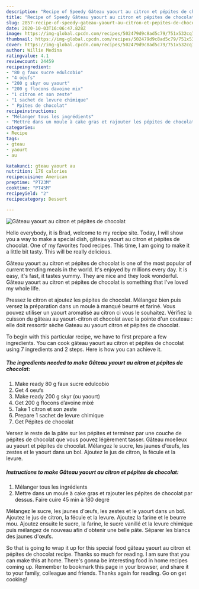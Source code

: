 ```yaml
---
description: "Recipe of Speedy Gâteau yaourt au citron et pépites de chocolat"
title: "Recipe of Speedy Gâteau yaourt au citron et pépites de chocolat"
slug: 2857-recipe-of-speedy-gateau-yaourt-au-citron-et-pepites-de-chocolat
date: 2020-10-03T16:06:47.828Z
image: https://img-global.cpcdn.com/recipes/502479d9c8ad5c79/751x532cq70/gateau-yaourt-au-citron-et-pepites-de-chocolat-photo-principale-de-la-recette.jpg
thumbnail: https://img-global.cpcdn.com/recipes/502479d9c8ad5c79/751x532cq70/gateau-yaourt-au-citron-et-pepites-de-chocolat-photo-principale-de-la-recette.jpg
cover: https://img-global.cpcdn.com/recipes/502479d9c8ad5c79/751x532cq70/gateau-yaourt-au-citron-et-pepites-de-chocolat-photo-principale-de-la-recette.jpg
author: Willie Medina
ratingvalue: 4.1
reviewcount: 24459
recipeingredient:
- "80 g faux sucre edulcobio"
- "4 oeufs"
- "200 g skyr ou yaourt"
- "200 g flocons davoine mix"
- "1 citron et son zeste"
- "1 sachet de levure chimique"
- " Ppites de chocolat"
recipeinstructions:
- "Mélanger tous les ingrédients"
- "Mettre dans un moule à cake gras et rajouter les pépites de chocolat par dessus. Faire cuire 45 min à 180 degré"
categories:
- Recipe
tags:
- gteau
- yaourt
- au

katakunci: gteau yaourt au 
nutrition: 176 calories
recipecuisine: American
preptime: "PT23M"
cooktime: "PT45M"
recipeyield: "2"
recipecategory: Dessert

---
```



![Gâteau yaourt au citron et pépites de chocolat](https://img-global.cpcdn.com/recipes/502479d9c8ad5c79/751x532cq70/gateau-yaourt-au-citron-et-pepites-de-chocolat-photo-principale-de-la-recette.jpg)

Hello everybody, it is Brad, welcome to my recipe site. Today, I will show you a way to make a special dish, gâteau yaourt au citron et pépites de chocolat. One of my favorites food recipes. This time, I am going to make it a little bit tasty. This will be really delicious.

Gâteau yaourt au citron et pépites de chocolat is one of the most popular of current trending meals in the world. It's enjoyed by millions every day. It is easy, it's fast, it tastes yummy. They are nice and they look wonderful. Gâteau yaourt au citron et pépites de chocolat is something that I've loved my whole life.

Pressez le citron et ajoutez les pépites de chocolat. Mélangez bien puis versez la préparation dans un moule à manqué beurré et fariné. Vous pouvez utiliser un yaourt aromatisé au citron ci vous le souhaitez. Vérifiez la cuisson du gâteau au yaourt-citron et chocolat avec la pointe d&#39;un couteau : elle doit ressortir sèche Gateau au yaourt citron et pépites de chocolat.


To begin with this particular recipe, we have to first prepare a few ingredients. You can cook gâteau yaourt au citron et pépites de chocolat using 7 ingredients and 2 steps. Here is how you can achieve it.

<!--inarticleads1-->

##### The ingredients needed to make Gâteau yaourt au citron et pépites de chocolat:

1. Make ready 80 g faux sucre edulcobio
1. Get 4 oeufs
1. Make ready 200 g skyr (ou yaourt)
1. Get 200 g flocons d’avoine mixé
1. Take 1 citron et son zeste
1. Prepare 1 sachet de levure chimique
1. Get  Pépites de chocolat


Versez le reste de la pâte sur les pépites et terminez par une couche de pépites de chocolat que vous pouvez légèrement tasser. Gâteau moelleux au yaourt et pépites de chocolat. Mélangez le sucre, les jaunes d&#39;œufs, les zestes et le yaourt dans un bol. Ajoutez le jus de citron, la fécule et la levure. 

<!--inarticleads2-->

##### Instructions to make Gâteau yaourt au citron et pépites de chocolat:

1. Mélanger tous les ingrédients
1. Mettre dans un moule à cake gras et rajouter les pépites de chocolat par dessus. Faire cuire 45 min à 180 degré


Mélangez le sucre, les jaunes d&#39;œufs, les zestes et le yaourt dans un bol. Ajoutez le jus de citron, la fécule et la levure. Ajoutez la farine et le beurre mou. Ajoutez ensuite le sucre, la farine, le sucre vanillé et la levure chimique puis mélangez de nouveau afin d&#39;obtenir une belle pâte. Séparer les blancs des jaunes d&#39;œufs. 

So that is going to wrap it up for this special food gâteau yaourt au citron et pépites de chocolat recipe. Thanks so much for reading. I am sure that you can make this at home. There's gonna be interesting food in home recipes coming up. Remember to bookmark this page in your browser, and share it to your family, colleague and friends. Thanks again for reading. Go on get cooking!
